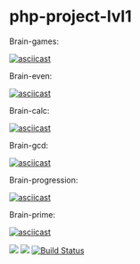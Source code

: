 # php-project-lvl1

Brain-games:

[![asciicast](https://asciinema.org/a/256151.svg)](https://asciinema.org/a/256151)

Brain-even:

[![asciicast](https://asciinema.org/a/256141.svg)](https://asciinema.org/a/256141)

Brain-calc:

[![asciicast](https://asciinema.org/a/256297.svg)](https://asciinema.org/a/256297)

Brain-gcd:

[![asciicast](https://asciinema.org/a/256324.svg)](https://asciinema.org/a/256324)

Brain-progression:

[![asciicast](https://asciinema.org/a/256477.svg)](https://asciinema.org/a/256477)

Brain-prime:

[![asciicast](https://asciinema.org/a/256691.svg)](https://asciinema.org/a/256691)

<a href="https://codeclimate.com/github/aspov/php-project-lvl1/maintainability"><img src="https://api.codeclimate.com/v1/badges/355b3ce8cdf6ae9f2646/maintainability" /></a>
<a href="https://codeclimate.com/github/aspov/php-project-lvl1/test_coverage"><img src="https://api.codeclimate.com/v1/badges/355b3ce8cdf6ae9f2646/test_coverage" /></a>
[![Build Status](https://travis-ci.org/aspov/php-project-lvl1.svg?branch=master)](https://travis-ci.org/aspov/php-project-lvl1)
